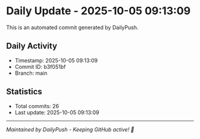 # Daily Update - 2025-10-05 09:13:09

This is an automated commit generated by DailyPush.

## Daily Activity
- Timestamp: 2025-10-05 09:13:09
- Commit ID: b3f051bf
- Branch: main

## Statistics
- Total commits: 26
- Last update: 2025-10-05 09:13:09

---
*Maintained by DailyPush - Keeping GitHub active! 🚀*
